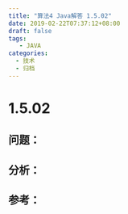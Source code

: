 ```yaml
---
title: "算法4 Java解答 1.5.02"
date: 2019-02-22T07:37:12+08:00
draft: false
tags:
   - JAVA
categories:
  - 技术
  - 归档
---
```



# 1.5.02

## 问题：


## 分析：


## 参考：


